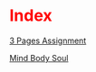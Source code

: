 <!DOCTYPE html>
<html lang="en">
<head>
  <title>Index Page</title>
<style>
  h1 {color:red;}
</style>
</head>
<body>
<h1>Index</h1>

<a href="https://gavin-casey.github.io/caseyg3pages1/">3 Pages Assignment</a>
  
<a href="https://gavin-casey.github.io/MBS/">Mind Body Soul</a>
